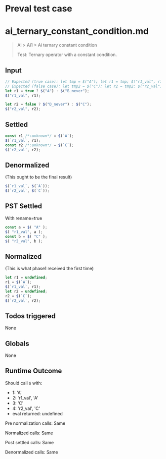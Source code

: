 # Preval test case

# ai_ternary_constant_condition.md

> Ai > Ai1 > Ai ternary constant condition
>
> Test: Ternary operator with a constant condition.

## Input

`````js filename=intro
// Expected (true case): let tmp = $("A"); let r1 = tmp; $("r1_val", r1);
// Expected (false case): let tmp2 = $("C"); let r2 = tmp2; $("r2_val", r2);
let r1 = true ? $("A") : $("B_never");
$("r1_val", r1);

let r2 = false ? $("D_never") : $("C");
$("r2_val", r2);
`````


## Settled


`````js filename=intro
const r1 /*:unknown*/ = $(`A`);
$(`r1_val`, r1);
const r2 /*:unknown*/ = $(`C`);
$(`r2_val`, r2);
`````


## Denormalized
(This ought to be the final result)

`````js filename=intro
$(`r1_val`, $(`A`));
$(`r2_val`, $(`C`));
`````


## PST Settled
With rename=true

`````js filename=intro
const a = $( "A" );
$( "r1_val", a );
const b = $( "C" );
$( "r2_val", b );
`````


## Normalized
(This is what phase1 received the first time)

`````js filename=intro
let r1 = undefined;
r1 = $(`A`);
$(`r1_val`, r1);
let r2 = undefined;
r2 = $(`C`);
$(`r2_val`, r2);
`````


## Todos triggered


None


## Globals


None


## Runtime Outcome


Should call `$` with:
 - 1: 'A'
 - 2: 'r1_val', 'A'
 - 3: 'C'
 - 4: 'r2_val', 'C'
 - eval returned: undefined

Pre normalization calls: Same

Normalized calls: Same

Post settled calls: Same

Denormalized calls: Same
